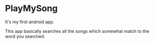 # PlayMySong
It's my first android app.

This app basically searches all the songs which somewhat match to the word you searched.
